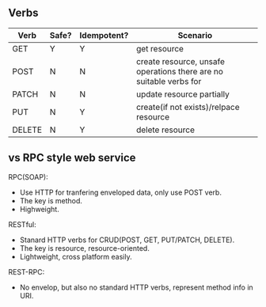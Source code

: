 ## Verbs

Verb | Safe? | Idempotent? | Scenario |
-----| ---- | ---------- | -------- |
GET | Y | Y | get resource |
POST | N | N | create resource, unsafe operations there are no suitable verbs for |
PATCH | N | N | update resource partially |
PUT | N | Y | create(if not exists)/relpace resource |
DELETE | N | Y | delete resource |

## vs RPC style web service

RPC(SOAP):

- Use HTTP for tranfering enveloped data, only use POST verb.
- The key is method.
- Highweight.

RESTful:

- Stanard HTTP verbs for CRUD(POST, GET, PUT/PATCH, DELETE).
- The key is resource, resource-oriented.
- Lightweight, cross platform easily.

REST-RPC:

- No envelop, but also no standard HTTP verbs, represent method info in URI.

